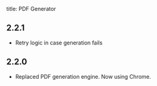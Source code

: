 title: PDF Generator

## 2.2.1

- Retry logic in case generation fails

## 2.2.0

- Replaced PDF generation engine. Now using Chrome.